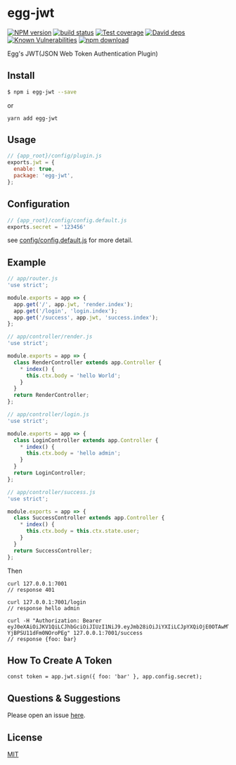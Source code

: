 # egg-jwt

[![NPM version][npm-image]][npm-url]
[![build status][travis-image]][travis-url]
[![Test coverage][codecov-image]][codecov-url]
[![David deps][david-image]][david-url]
[![Known Vulnerabilities][snyk-image]][snyk-url]
[![npm download][download-image]][download-url]

[npm-image]: https://img.shields.io/npm/v/egg-jwt.svg?style=flat-square
[npm-url]: https://npmjs.org/package/egg-jwt
[travis-image]: https://img.shields.io/travis/eggjs/egg-jwt.svg?style=flat-square
[travis-url]: https://travis-ci.org/eggjs/egg-jwt
[codecov-image]: https://img.shields.io/codecov/c/github/eggjs/egg-jwt.svg?style=flat-square
[codecov-url]: https://codecov.io/github/eggjs/egg-jwt?branch=master
[david-image]: https://img.shields.io/david/eggjs/egg-jwt.svg?style=flat-square
[david-url]: https://david-dm.org/eggjs/egg-jwt
[snyk-image]: https://snyk.io/test/npm/egg-jwt/badge.svg?style=flat-square
[snyk-url]: https://snyk.io/test/npm/egg-jwt
[download-image]: https://img.shields.io/npm/dm/egg-jwt.svg?style=flat-square
[download-url]: https://npmjs.org/package/egg-jwt

Egg's JWT(JSON Web Token Authentication Plugin)

## Install

```bash
$ npm i egg-jwt --save
```

or

```
yarn add egg-jwt
```


## Usage

```js
// {app_root}/config/plugin.js
exports.jwt = {
  enable: true,
  package: 'egg-jwt',
};
```

## Configuration

```js
// {app_root}/config/config.default.js
exports.secret = '123456'
```

see [config/config.default.js](config/config.default.js) for more detail.

## Example

``` javascript
// app/router.js
'use strict';

module.exports = app => {
  app.get('/', app.jwt, 'render.index');
  app.get('/login', 'login.index');
  app.get('/success', app.jwt, 'success.index');
};

// app/controller/render.js
'use strict';

module.exports = app => {
  class RenderController extends app.Controller {
    * index() {
      this.ctx.body = 'hello World';
    }
  }
  return RenderController;
};

// app/controller/login.js
'use strict';

module.exports = app => {
  class LoginController extends app.Controller {
    * index() {
      this.ctx.body = 'hello admin';
    }
  }
  return LoginController;
};

// app/controller/success.js
'use strict';

module.exports = app => {
  class SuccessController extends app.Controller {
    * index() {
      this.ctx.body = this.ctx.state.user;
    }
  }
  return SuccessController;
};
```

Then

```
curl 127.0.0.1:7001
// response 401

curl 127.0.0.1:7001/login
// response hello admin

curl -H "Authorization: Bearer eyJ0eXAiOiJKV1QiLCJhbGciOiJIUzI1NiJ9.eyJmb28iOiJiYXIiLCJpYXQiOjE0OTAwMTU0MTN9.ehQ38YsRlM8hDpUMKYq1rHt-YjBPSU11dFm0NOroPEg" 127.0.0.1:7001/success
// response {foo: bar}
```

## How To Create A Token

```
const token = app.jwt.sign({ foo: 'bar' }, app.config.secret);
```

## Questions & Suggestions

Please open an issue [here](https://github.com/eggjs/egg/issues).

## License

[MIT](LICENSE)
